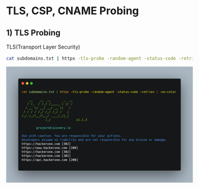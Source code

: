 # TLS, CSP, CNAME Probing

## 1) TLS Probing

TLS(Transport Layer Security)







```bash
cat subdomains.txt | httpx -tls-probe -random-agent -status-code -retries 2 -no-color | anew tls_probed.txt | cut -d ' ' -f1 | unfurl -u domains | anew -q tls_subdomains.txt
```



![](<../../.gitbook/assets/tls probing.png>)
